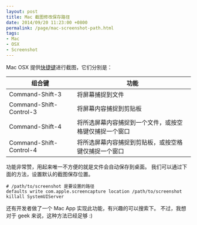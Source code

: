 ```yaml
---
layout: post
title: Mac 截图修改保存路径
date: 2014/09/20 11:23:00 +0800
permalink: /page/mac-screenshot-path.html
tags:
- Mac
- OSX
- Screenshot
---
```


Mac OSX 提供[快捷键](http://support.apple.com/kb/HT1343?viewlocale=zh_CN)进行截图，它们分别是：

组合键                   |功能
-------------------------|------------------------------------------------------
Command-Shift-3          |将屏幕捕捉到文件
Command-Shift-Control-3  |将屏幕内容捕捉到剪贴板
Command-Shift-4          |将所选屏幕内容捕捉到一个文件，或按空格键仅捕捉一个窗口
Command-Shift-Control-4  |将所选屏幕内容捕捉到剪贴板，或按空格键仅捕捉一个窗口

功能非常赞，用起来唯一不方便的就是文件会自动保存到桌面。
我们可以通过下面的方法，设置默认的截图保存位置。

    # /path/to/screenshot 是要设置的路径
    defaults write com.apple.screencapture location /path/to/screenshot
    killall SystemUIServer

还有开发者做了一个 Mac App 实现此功能，有兴趣的可以搜索下。
不过，我想对于 geek 来说，这种方法已经足够 :)
